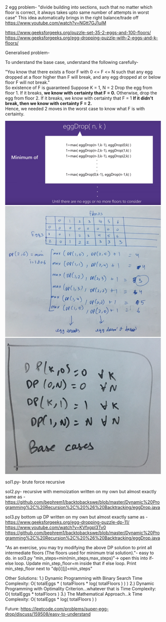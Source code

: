 2 egg problem-
"divide building into sections, such that no matter which floor is correct, it always takes upto same number of attempts in worst case"
This idea automatically brings in the right balance/trade off
https://www.youtube.com/watch?v=NGtt7GJ1uiM

https://www.geeksforgeeks.org/puzzle-set-35-2-eggs-and-100-floors/
https://www.geeksforgeeks.org/egg-dropping-puzzle-with-2-eggs-and-k-floors/

Generalised problem-

To understand the base case, understand the following carefully-

"You know that there exists a floor F with 0 <= F <= N such that any egg dropped at a floor higher than F will break, and any egg dropped at or below floor F will not break."   
So existence of F is guaranteed
Suppose  K = 1, N = 2
Drop the egg from floor 1.  If it breaks, **we know with certainty that F = 0.**
Otherwise, drop the egg from floor 2.  If it breaks, we know with certainty that F = 1
**If it didn't break, then we know with certainty F = 2.**  
Hence, we needed 2 moves in the worst case to know what F is with certainty.

![](pic1.png)
![](pic2.jpg)
![](pic3.jpg)

sol1.py- brute force recursive

sol2.py- recursive with memoization
written on my own but almost exactly same as -
https://github.com/bephrem1/backtobackswe/blob/master/Dynamic%20Programming%2C%20Recursion%2C%20%26%20Backtracking/eggDrop.java

sol3.py
bottom up DP
written on my own but almost exactly same as -
https://www.geeksforgeeks.org/egg-dropping-puzzle-dp-11/
https://www.youtube.com/watch?v=KVfxgpI3Tv0
https://github.com/bephrem1/backtobackswe/blob/master/Dynamic%20Programming%2C%20Recursion%2C%20%26%20Backtracking/eggDrop.java

"As an exercise, you may try modifying the above DP solution to print all intermediate floors (The floors used for minimum trial solution)."- easy to do. in sol3.py "min_steps=min(min_steps,max_steps)"-> open this into if-else loop. Update min_step_floor=m inside that if else loop. Print  min_step_floor next to "dp[i][j]=min_steps"


Other Solutions:
1.) Dynamic Programming with Binary Search
Time Complexity: O( totalEggs * ( totalFloors * log( totalFloors ) ) )
2.) Dynamic Programming with Optimality Criterion...whatever that is
Time Complexity: O( totalEggs * totalFloors )
3.) The Mathematical Approach...k
Time Complexity: O( totalEggs * log( totalFloors ) )




Future:
https://leetcode.com/problems/super-egg-drop/discuss/159508/easy-to-understand

